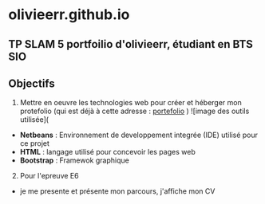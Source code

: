 # olivieerr.github.io
TP SLAM 5 portfoilio d'olivieerr, étudiant en BTS SIO
---
## Objectifs
1. Mettre en oeuvre les technologies web pour créer et héberger mon protefolio (qui est déjà à cette adresse : [portefolio](https://site-en-vrac.com/portefolio) )
![image des outils utilisée](
- **Netbeans** : Environnement de developpement integrée (IDE) utilisé pour ce projet 
- **HTML** : langage utilisé pour concevoir les pages web
- **Bootstrap** : Framewok graphique 
2. Pour l'epreuve E6
- je me presente et présente mon parcours, j'affiche mon CV
